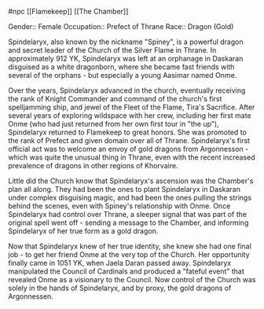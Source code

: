  #npc [[Flamekeep]] [[The Chamber]]

Gender:: Female
Occupation:: Prefect of Thrane
Race:: Dragon (Gold)

Spindelaryx, also known by the nickname "Spiney", is a powerful dragon and secret leader of the Church of the Silver Flame in Thrane. In approximately 912 YK, Spindelaryx was left at an orphanage in Daskaran disguised as a white dragonborn, where she became fast friends with several of the orphans - but especially a young Aasimar named Onme.

Over the years, Spindelaryx advanced in the church, eventually receiving the rank of Knight Commander and command of the church's first spelljamming ship, and jewel of the Fleet of the Flame, Tira's Sacrifice. After several years of exploring wildspace with her crew, including her first mate Onme (who had just returned from her own first tour in "the up"), Spindelaryx returned to Flamekeep to great honors. She was promoted to the rank of Prefect and given domain over all of Thrane. Spindelaryx's first official act was to welcome an envoy of gold dragons from Argonnesson - which was quite the unusual thing in Thrane, even with the recent increased prevalence of dragons in other regions of Khorvaire.

Little did the Church know that Spindelaryx's ascension was the Chamber's plan all along. They had been the ones to plant Spindelaryx in Daskaran under complex disguising magic, and had been the ones pulling the strings behind the scenes, even with Spiney's relationship with Onme. Once Spindelaryx had control over Thrane, a sleeper signal that was part of the original spell went off - sending a message to the Chamber, and informing Spindelaryx of her true form as a gold dragon.

Now that Spindelaryx knew of her true identity, she knew she had one final job - to get her friend Onme at the very top of the Church. Her opportunity finally came in 1051 YK, when Jaela Daran passed away. Spindelaryx manipulated the Council of Cardinals and produced a "fateful event" that revealed Onme as a visionary to the Council. Now control of the Church was solely in the hands of Spindelaryx, and by proxy, the gold dragons of Argonnessen.
